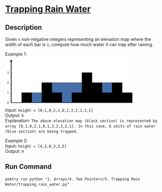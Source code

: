 # [Trapping Rain Water](https://leetcode.com/problems/trapping-rain-water/)

## Description

Given `n` non-negative integers representing an elevation map where the width of each bar is `1`, compute how much water
it can trap after raining.

Example 1:\
![Example 1](example_1.png)\
Input: `height = [0,1,0,2,1,0,1,3,2,1,2,1]`\
Output: `6`\
Explanation: `The above elevation map (black section) is represented by array [0,1,0,2,1,0,1,3,2,1,2,1]. In this case, 6 units of rain water (blue section) are being trapped.`

Example 2:\
Input: `height = [4,2,0,3,2,5]`\
Output: `9`

## Run Command

`poetry run python "1. Arrays/4. Two Pointers/5. Trapping Rain Water/trapping_rain_water.py"`
